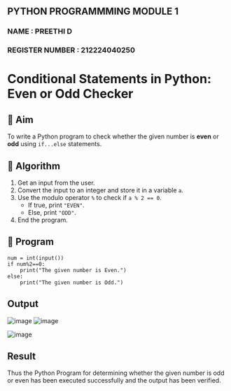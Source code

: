 ## PYTHON PROGRAMMMING MODULE 1
### NAME : PREETHI D
### REGISTER NUMBER : 212224040250
# Conditional Statements in Python: Even or Odd Checker

## 🎯 Aim
To write a Python program to check whether the given number is **even** or **odd** using `if...else` statements.

## 🧠 Algorithm
1. Get an input from the user.
2. Convert the input to an integer and store it in a variable `a`.
3. Use the modulo operator `%` to check if `a % 2 == 0`.
   - If true, print `"EVEN"`.
   - Else, print `"ODD"`.
4. End the program.

## 🧾 Program
```
num = int(input())
if num%2==0:
    print("The given number is Even.")
else:
    print("The given number is Odd.")
```

## Output
![image](https://github.com/user-attachments/assets/4f08905f-ea30-47e7-98d7-9ee4de2c5ae5)
![image](https://github.com/user-attachments/assets/1bb146dc-ffba-402b-a1e6-95fb70d1e7ec)


![image](https://github.com/user-attachments/assets/9b711cd5-c760-43c1-ab42-93236dc4cec7)

## Result
Thus the Python Program for determining whether the given number is odd or even has been executed successfully and the output has been verified.

